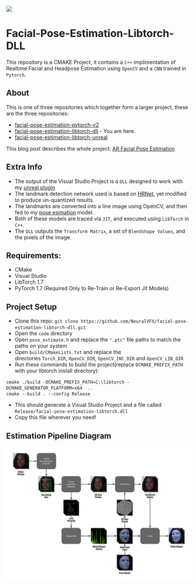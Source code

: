 ![](https://github.com/NeuralVFX/facial-pose-estimation-unity/blob/master/examples/example_celeb_c.gif)
# Facial-Pose-Estimation-Libtorch-DLL

This repository is a CMAKE Project, it contains a `C++` implimentation of Realtime Facial and Headpose Estimation using `OpenCV` and a `CNN` trained in `Pytorch`.

## About
This is one of three repositories which together form a larger project, these are the three repositories:
- [facial-pose-estimation-pytorch-v2](https://github.com/NeuralVFX/facial-pose-estimation-pytorch-v2)
- [facial-pose-estimation-libtorch-dll](https://github.com/NeuralVFX/facial-pose-estimation-libtorch-dll) - You are here.
- [facial-pose-estimation-libtorch-unreal](https://github.com/NeuralVFX/facial-pose-estimation-libtorch-unreal)

This blog post describes the whole project: [AR Facial Pose Estimation](http://neuralvfx.com/augmented-reality/ar-facial-pose-estimation/)

## Extra Info
- The output of the Visual Studio Project is a `DLL` designed to work with my [unreal plugin](https://github.com/NeuralVFX/facial-pose-estimation-libtorch-unreal)
- The landmark detection network used is based on [HRNet](https://github.com/HRNet/HRNet-Facial-Landmark-Detection), yet modified to produce un-quantized results.
- The landmarks are converted into a line image using OpenCV, and then fed to my [pose esimation](https://github.com/NeuralVFX/facial-pose-estimation-pytorch-v2) model.
- Both of these models are traced via `JIT`, and executed using `LibTorch` in `C++`.
- The `DLL` outputs the `Transform Matrix`, a set of `Blendshape Values`, and the pixels of the image.

## Requirements:
- CMake
- Visual Studio
- LibTorch 1.7
- PyTorch 1.7 (Required Only to Re-Train or Re-Export Jit Models)

## Project Setup
- Clone this repo: `git clone https://github.com/NeuralVFX/facial-pose-estimation-libtorch-dll.git`
- Open the `code` directory
- Open `pose_estimate.h` and replace the `".ptc"` file paths to match the paths on your system
- Open `build/CMakeLists.txt` and replace the directories `Torch_DIR`, `OpenCV_DIR`, `OpenCV_INC_DIR` and `OpenCV_LIB_DIR`
- Run these commands to build the project(replace `DCMAKE_PREFIX_PATH` with your libtorch install directory):
```
cmake ./build -DCMAKE_PREFIX_PATH=C:\libtorch -DCMAKE_GENERATOR_PLATFORM=x64  ..
cmake --build . --config Release
```
- This should generate a Visual Studio Project and a file called `Release/facial-pose-estimation-libtorch.dll`
- Copy this file wherever you need!

## Estimation Pipeline Diagram
![](https://github.com/NeuralVFX/facial-pose-estimation-opencv/blob/master/examples/pipeline_c.png)


